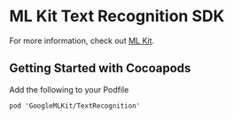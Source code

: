 # ML Kit Text Recognition SDK

For more information, check out
[ML Kit](https://developers.google.com/ml-kit/guides).

## Getting Started with Cocoapods

Add the following to your Podfile

```
pod 'GoogleMLKit/TextRecognition'
```
